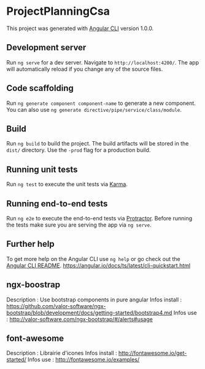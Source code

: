 # ProjectPlanningCsa

This project was generated with [Angular CLI](https://github.com/angular/angular-cli) version 1.0.0.

## Development server

Run `ng serve` for a dev server. Navigate to `http://localhost:4200/`. The app will automatically reload if you change any of the source files.

## Code scaffolding

Run `ng generate component component-name` to generate a new component. You can also use `ng generate directive/pipe/service/class/module`.

## Build

Run `ng build` to build the project. The build artifacts will be stored in the `dist/` directory. Use the `-prod` flag for a production build.

## Running unit tests

Run `ng test` to execute the unit tests via [Karma](https://karma-runner.github.io).

## Running end-to-end tests

Run `ng e2e` to execute the end-to-end tests via [Protractor](http://www.protractortest.org/).
Before running the tests make sure you are serving the app via `ng serve`.

## Further help

To get more help on the Angular CLI use `ng help` or go check out the [Angular CLI README](https://github.com/angular/angular-cli/blob/master/README.md).
https://angular.io/docs/ts/latest/cli-quickstart.html

## ngx-boostrap
Description : Use bootstrap components in pure angular
Infos install : https://github.com/valor-software/ngx-bootstrap/blob/development/docs/getting-started/bootstrap4.md
Infos use : http://valor-software.com/ngx-bootstrap/#/alerts#usage

## font-awesome
Description : Librairie d'icones
Infos install : http://fontawesome.io/get-started/
Infos use : http://fontawesome.io/examples/
